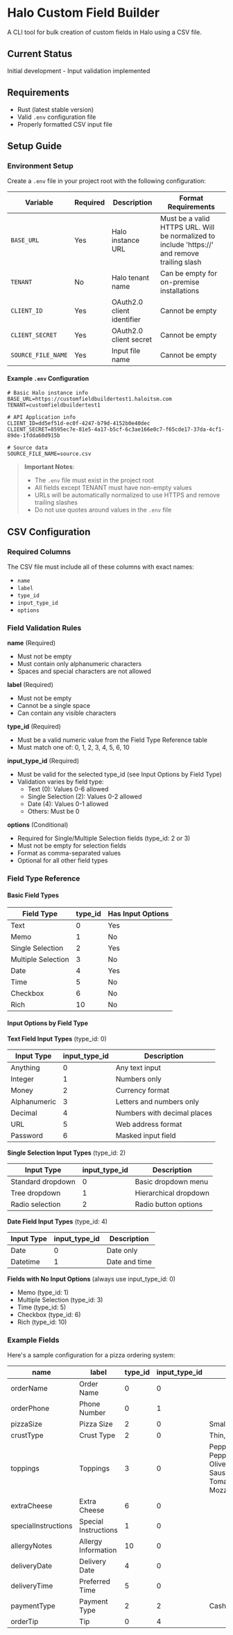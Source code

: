 # Halo Custom Field Builder

A CLI tool for bulk creation of custom fields in Halo using a CSV file.

## Current Status

Initial development - Input validation implemented

## Requirements

- Rust (latest stable version)
- Valid `.env` configuration file
- Properly formatted CSV input file

## Setup Guide

### Environment Setup

Create a `.env` file in your project root with the following configuration:


| Variable           | Required | Description                | Format Requirements                                                                           |
| -------------------- | ---------- | ---------------------------- | ----------------------------------------------------------------------------------------------- |
| `BASE_URL`         | Yes      | Halo instance URL          | Must be a valid HTTPS URL. Will be normalized to include 'https://' and remove trailing slash |
| `TENANT`           | No       | Halo tenant name           | Can be empty for on-premise installations                                                     |
| `CLIENT_ID`        | Yes      | OAuth2.0 client identifier | Cannot be empty                                                                               |
| `CLIENT_SECRET`    | Yes      | OAuth2.0 client secret     | Cannot be empty                                                                               |
| `SOURCE_FILE_NAME` | Yes      | Input file name            | Cannot be empty                                                                               |

#### Example `.env` Configuration

```env
# Basic Halo instance info
BASE_URL=https://customfieldbuildertest1.haloitsm.com
TENANT=customfieldbuildertest1

# API Application info
CLIENT_ID=dd5ef51d-ec0f-4247-b79d-4152b0e40dec
CLIENT_SECRET=8595ec7e-81e5-4a17-b5cf-6c3ae166e0c7-f65cde17-37da-4cf1-89de-1fdda60d915b

# Source data
SOURCE_FILE_NAME=source.csv
```

> **Important Notes**:
>
> - The `.env` file must exist in the project root
> - All fields except TENANT must have non-empty values
> - URLs will be automatically normalized to use HTTPS and remove trailing slashes
> - Do not use quotes around values in the `.env` file

## CSV Configuration

### Required Columns

The CSV file must include all of these columns with exact names:

- `name`
- `label`
- `type_id`
- `input_type_id`
- `options`

### Field Validation Rules

**name** (Required)

- Must not be empty
- Must contain only alphanumeric characters
- Spaces and special characters are not allowed

**label** (Required)

- Must not be empty
- Cannot be a single space
- Can contain any visible characters

**type_id** (Required)

- Must be a valid numeric value from the Field Type Reference table
- Must match one of: 0, 1, 2, 3, 4, 5, 6, 10

**input_type_id** (Required)

- Must be valid for the selected type_id (see Input Options by Field Type)
- Validation varies by field type:
  - Text (0): Values 0-6 allowed
  - Single Selection (2): Values 0-2 allowed
  - Date (4): Values 0-1 allowed
  - Others: Must be 0

**options** (Conditional)

- Required for Single/Multiple Selection fields (type_id: 2 or 3)
- Must not be empty for selection fields
- Format as comma-separated values
- Optional for all other field types

### Field Type Reference

#### Basic Field Types


| Field Type         | type_id | Has Input Options |
| -------------------- | --------- | ------------------- |
| Text               | 0       | Yes               |
| Memo               | 1       | No                |
| Single Selection   | 2       | Yes               |
| Multiple Selection | 3       | No                |
| Date               | 4       | Yes               |
| Time               | 5       | No                |
| Checkbox           | 6       | No                |
| Rich               | 10      | No                |

#### Input Options by Field Type

**Text Field Input Types** (type_id: 0)


| Input Type   | input_type_id | Description                 |
| -------------- | --------------- | ----------------------------- |
| Anything     | 0             | Any text input              |
| Integer      | 1             | Numbers only                |
| Money        | 2             | Currency format             |
| Alphanumeric | 3             | Letters and numbers only    |
| Decimal      | 4             | Numbers with decimal places |
| URL          | 5             | Web address format          |
| Password     | 6             | Masked input field          |

**Single Selection Input Types** (type_id: 2)


| Input Type        | input_type_id | Description           |
| ------------------- | --------------- | ----------------------- |
| Standard dropdown | 0             | Basic dropdown menu   |
| Tree dropdown     | 1             | Hierarchical dropdown |
| Radio selection   | 2             | Radio button options  |

**Date Field Input Types** (type_id: 4)


| Input Type | input_type_id | Description   |
| ------------ | --------------- | --------------- |
| Date       | 0             | Date only     |
| Datetime   | 1             | Date and time |

**Fields with No Input Options** (always use input_type_id: 0)

- Memo (type_id: 1)
- Multiple Selection (type_id: 3)
- Time (type_id: 5)
- Checkbox (type_id: 6)
- Rich (type_id: 10)

### Example Fields

Here's a sample configuration for a pizza ordering system:


| name                | label                | type_id | input_type_id | options                                                                                                                                                                                                                     |
| --------------------- | ---------------------- | --------- | --------------- | ----------------------------------------------------------------------------------------------------------------------------------------------------------------------------------------------------------------------------- |
| orderName           | Order Name           | 0       | 0             |                                                                                                                                                                                                                             |
| orderPhone          | Phone Number         | 0       | 1             |                                                                                                                                                                                                                             |
| pizzaSize           | Pizza Size           | 2       | 0             | Small,Medium,Large                                                                                                                                                                                                          |
| crustType           | Crust Type           | 2       | 0             | Thin,Regular,Deep Dish,Stuffed                                                                                                                                                                                              |
| toppings            | Toppings             | 3       | 0             | Pepperoni,Mushrooms,Pineapple,Sausage,Green Peppers,Red Onions,Black Olives,Bacon,Ham,Ground Beef,Italian Sausage,Spinach,Fresh Tomatoes,Jalapeños,Anchovies,Chicken,Feta,Extra Mozzarella,Roasted Garlic,Artichoke Hearts |
| extraCheese         | Extra Cheese         | 6       | 0             |                                                                                                                                                                                                                             |
| specialInstructions | Special Instructions | 1       | 0             |                                                                                                                                                                                                                             |
| allergyNotes        | Allergy Information  | 10      | 0             |                                                                                                                                                                                                                             |
| deliveryDate        | Delivery Date        | 4       | 0             |                                                                                                                                                                                                                             |
| deliveryTime        | Preferred Time       | 5       | 0             |                                                                                                                                                                                                                             |
| paymentType         | Payment Type         | 2       | 2             | Cash,Card,Check                                                                                                                                                                                                             |
| orderTip            | Tip                  | 0       | 4             |                                                                                                                                                                                                                             |
